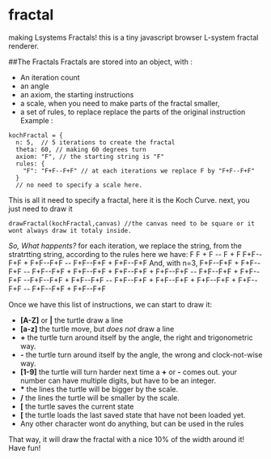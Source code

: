 # fractal
making Lsystems Fractals!
this is a tiny javascript browser L-system fractal renderer.

##The Fractals
Fractals are stored into an object, with :
* An iteration count
* an angle
* an axiom, the starting instructions
* a scale, when you need to make parts of the fractal smaller,
* a set of rules, to replace replace the parts of the original instruction
Example :
```
kochFractal = {
  n: 5,  // 5 iterations to create the fractal
  theta: 60, // making 60 degrees turn
  axiom: "F", // the starting string is "F"
  rules: {
    "F": "F+F--F+F" // at each iterations we replace F by "F+F--F+F"
  }
  // no need to specify a scale here.
```
This is all it need to specify a fractal, here it is the Koch Curve.
next, you just need to draw it
```
drawFractal(kochFractal,canvas) //the canvas need to be square or it wont always draw it totaly inside.
```
*So, What happents?* 
for each iteration, we replace the string, from the stratrtting string, according to the rules
here we have:
F
F        + F        -- F        + F
F+F--F+F + F+F--F+F -- F+F--F+F + F+F--F+F
And, with n=3,  F+F--F+F + F+F--F+F -- F+F--F+F + F+F--F+F
              + F+F--F+F + F+F--F+F -- F+F--F+F + F+F--F+F
              --F+F--F+F + F+F--F+F -- F+F--F+F + F+F--F+F
              + F+F--F+F + F+F--F+F -- F+F--F+F + F+F--F+F


Once we have this list of instructions, we can start to draw it:
* **[A-Z]** or **|** the turtle draw a line
* **[a-z]** the turtle move, but _does not_ draw a line
* **+** the turtle turn around itself by the angle, the right and trigonometric way.
* **-** the turtle turn around itself by the angle, the wrong and clock-not-wise way.
* **[1-9]** the turtle will turn harder next time a **+** or **-** comes out. your number can have multiple digits, but have to be an integer.
* __*__ the lines the turtle will be bigger by the scale.
* __/__ the lines the turtle will be smaller by the scale.
* **[** the turtle saves the current state
* **[** the turtle loads the last saved state that have not been loaded yet.
* Any other character wont do anything, but can be used in the rules

That way, it will draw the fractal with a nice 10% of the width around it!
Have fun!
